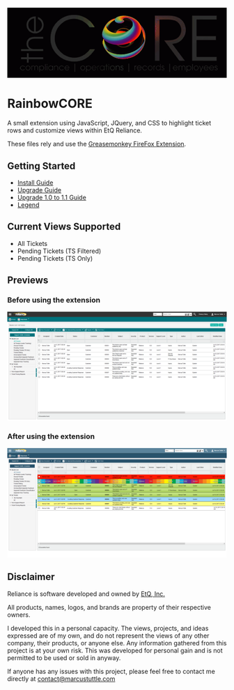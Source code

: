 <p align="center">
  <img src="https://github.com/MarcusNTuttle/RainbowCORE/blob/master/images/RainbowCore_Animated.gif?raw=true" alt="RainbowCORE"/>
</p>

# RainbowCORE

A small extension using JavaScript, JQuery, and CSS to highlight ticket rows and customize views within EtQ Reliance. 

These files rely and use the [Greasemonkey FireFox Extension](https://addons.mozilla.org/en-US/firefox/addon/greasemonkey/). 

## Getting Started

* [Install Guide](guides/RainbowCORE_Install_Guide.pdf)
* [Upgrade Guide](guides/RainbowCORE_Upgrade_Guide.pdf)
* [Upgrade 1.0 to 1.1 Guide](guides/RainbowCORE_Upgrade_Guide_1.1.pdf)
* [Legend](guides/RainbowCore_Legend.png)

## Current Views Supported

- All Tickets
- Pending Tickets (TS Filtered)
- Pending Tickets (TS Only)

## Previews

### Before using the extension
![](images/View_Before.png)

### After using the extension
![](images/View_After.png)

## Disclaimer 

Reliance is software developed and owned by [EtQ, Inc.](http://www.etq.com/)

All products, names, logos, and brands are property of their respective owners.

I developed this in a personal capacity. The views, projects, and ideas expressed are of my own, and do not represent the views of any other company, their products, or anyone else. Any information gathered from this project is at your own risk. This was developed for personal gain and is not permitted to be used or sold in anyway.

If anyone has any issues with this project, please feel free to contact me directly at contact@marcustuttle.com

